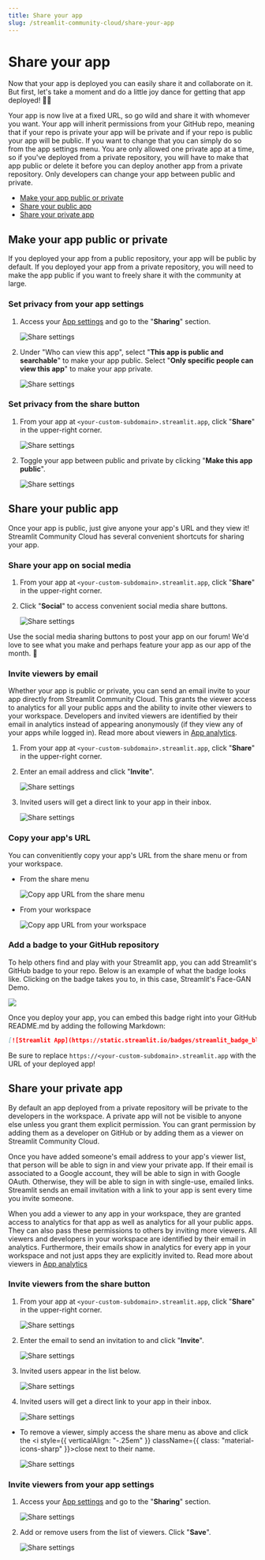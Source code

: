 ```yaml
---
title: Share your app
slug: /streamlit-community-cloud/share-your-app
---
```


# Share your app

Now that your app is deployed you can easily share it and collaborate on it. But first, let's take a moment and do a little joy dance for getting that app deployed! 🕺💃

Your app is now live at a fixed URL, so go wild and share it with whomever you want. Your app will inherit permissions from your GitHub repo, meaning that if your repo is private your app will be private and if your repo is public your app will be public. If you want to change that you can simply do so from the app settings menu. You are only allowed one private app at a time, so if you've deployed from a private repository, you will have to make that app public or delete it before you can deploy another app from a private repository. Only developers can change your app between public and private.

- [Make your app public or private](#make-your-app-public-or-private)
- [Share your public app](#share-your-public-app)
- [Share your private app](#share-your-private-app)

## Make your app public or private

If you deployed your app from a public repository, your app will be public by default. If you deployed your app from a private repository, you will need to make the app public if you want to freely share it with the community at large.

### Set privacy from your app settings

1. Access your [App settings](/streamlit-community-cloud/manage-your-app/app-settings) and go to the "**Sharing**" section.

    ![Share settings](/images/streamlit-community-cloud/workspace-app-settings-sharing.png)

2. Under "Who can view this app", select "**This app is public and searchable**" to make your app public. Select "**Only specific people can view this app**" to make your app private.

    ![Share settings](/images/streamlit-community-cloud/workspace-app-settings-sharing-change.png)

### Set privacy from the share button

1. From your app at `<your-custom-subdomain>.streamlit.app`, click "**Share**" in the upper-right corner.

    ![Share settings](/images/streamlit-community-cloud/share-open.png)

2. Toggle your app between public and private by clicking "**Make this app public**".

    ![Share settings](/images/streamlit-community-cloud/share-menu-public-toggle.png)

## Share your public app

Once your app is public, just give anyone your app's URL and they view it! Streamlit Community Cloud has several convenient shortcuts for sharing your app.

### Share your app on social media

1. From your app at `<your-custom-subdomain>.streamlit.app`, click "**Share**" in the upper-right corner.
2. Click "**Social**" to access convenient social media share buttons.

    ![Share settings](/images/streamlit-community-cloud/share-menu-social.png)

<Tip>

Use the social media sharing buttons to post your app on our forum! We'd love to see what you make and perhaps feature your app as our app of the month. 💖

</Tip>

### Invite viewers by email

Whether your app is public or private, you can send an email invite to your app directly from Streamlit Community Cloud. This grants the viewer access to analytics for all your public apps and the ability to invite other viewers to your workspace. Developers and invited viewers are identified by their email in analytics instead of appearing anonymously (if they view any of your apps while logged in). Read more about viewers in [App analytics](/streamlit-community-cloud/manage-your-app/app-analytics).

1. From your app at `<your-custom-subdomain>.streamlit.app`, click "**Share**" in the upper-right corner.
2. Enter an email address and click "**Invite**".

    ![Share settings](/images/streamlit-community-cloud/share-invite-public.png)

3. Invited users will get a direct link to your app in their inbox.

    ![Share settings](/images/streamlit-community-cloud/share-invite-email.png)

### Copy your app's URL

You can convenitiently copy your app's URL from the share menu or from your workspace.

* From the share menu

    ![Copy app URL from the share menu](/images/streamlit-community-cloud/share-copy.png)

* From your workspace

    ![Copy app URL from your workspace](/images/streamlit-community-cloud/workspace-app-copy.png)

### Add a badge to your GitHub repository

To help others find and play with your Streamlit app, you can add Streamlit's GitHub badge to your repo. Below is an example of what the badge looks like. Clicking on the badge takes you to, in this case, Streamlit's Face-GAN Demo.

<div style={{ marginBottom: '2em' }}>
<div style={{ width: 'fit-content', margin: 'auto' }}>
    <a href="https://streamlit-demo-face-gan-streamlit-app-v2nxgz.streamlit.app/" target="_blank">
    <Image src="/images/streamlit-community-cloud/github-badge.svg" pure />
    </a>
</div>
</div>


Once you deploy your app, you can embed this badge right into your GitHub README.md by adding the following Markdown:

```markdown
[![Streamlit App](https://static.streamlit.io/badges/streamlit_badge_black_white.svg)](https://<your-custom-subdomain>.streamlit.app)
```

<Note>

Be sure to replace `https://<your-custom-subdomain>.streamlit.app` with the URL of your deployed app!

</Note>

## Share your private app

By default an app deployed from a private repository will be private to the developers in the workspace. A private app will not be visible to anyone else unless you grant them explicit permission. You can grant permission by adding them as a developer on GitHub or by adding them as a viewer on Streamlit Community Cloud.

Once you have added someone's email address to your app's viewer list, that person will be able to sign in and view your private app. If their email is associated to a Google account, they will be able to sign in with Google OAuth. Otherwise, they will be able to sign in with single-use, emailed links. Streamlit sends an email invitation with a link to your app is sent every time you invite someone.

<Important>

When you add a viewer to any app in your workspace, they are granted access to analytics for that app as well as analytics for all your public apps. They can also pass these permissions to others by inviting more viewers. All viewers and developers in your workspace are identified by their email in analytics. Furthermore, their emails show in analytics for every app in your workspace and not just apps they are explicitly invited to. Read more about viewers in [App analytics](/streamlit-community-cloud/manage-your-app/app-analytics)

</Important>

### Invite viewers from the share button

1. From your app at `<your-custom-subdomain>.streamlit.app`, click "**Share**" in the upper-right corner.

    ![Share settings](/images/streamlit-community-cloud/share-open.png)

2. Enter the email to send an invitation to and click "**Invite**".

    ![Share settings](/images/streamlit-community-cloud/share-invite.png)

3. Invited users appear in the list below.

    ![Share settings](/images/streamlit-community-cloud/share-invited.png)

4. Invited users will get a direct link to your app in their inbox.

    ![Share settings](/images/streamlit-community-cloud/share-invite-email.png)

* To remove a viewer, simply access the share menu as above and click the <i style={{ verticalAlign: "-.25em" }} className={{ class: "material-icons-sharp" }}>close</i> next to their name.

    ![Share settings](/images/streamlit-community-cloud/share-remove.png)

### Invite viewers from your app settings

1. Access your [App settings](/streamlit-community-cloud/manage-your-app/app-settings) and go to the "**Sharing**" section.

    ![Share settings](/images/streamlit-community-cloud/workspace-app-settings-sharing.png)

2. Add or remove users from the list of viewers. Click "**Save**".

    ![Share settings](/images/streamlit-community-cloud/workspace-app-settings-sharing-invite.png)
